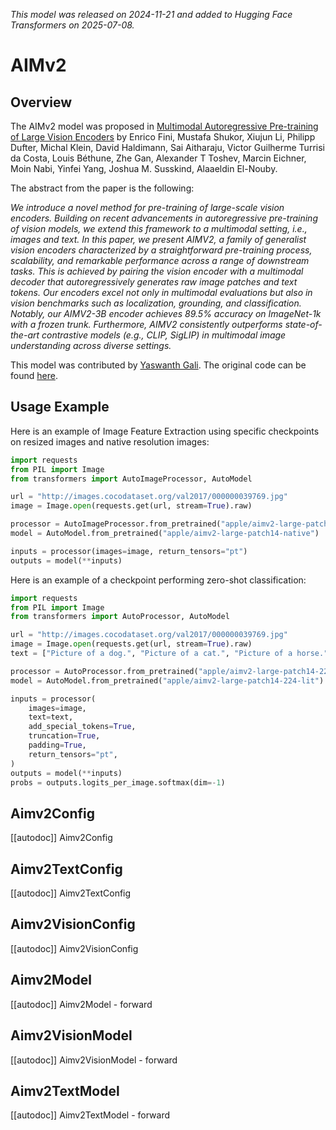 <!--Copyright 2025 The HuggingFace Team. All rights reserved.

Licensed under the Apache License, Version 2.0 (the "License"); you may not use this file except in compliance with
the License. You may obtain a copy of the License at

http://www.apache.org/licenses/LICENSE-2.0

Unless required by applicable law or agreed to in writing, software distributed under the License is distributed on
an "AS IS" BASIS, WITHOUT WARRANTIES OR CONDITIONS OF ANY KIND, either express or implied. See the License for the
specific language governing permissions and limitations under the License.

⚠️ Note that this file is in Markdown but contain specific syntax for our doc-builder (similar to MDX) that may not be
rendered properly in your Markdown viewer.

-->
*This model was released on 2024-11-21 and added to Hugging Face Transformers on 2025-07-08.*

# AIMv2

## Overview

The AIMv2 model was proposed in [Multimodal Autoregressive Pre-training of Large Vision Encoders](https://huggingface.co/papers/2411.14402) by Enrico Fini, Mustafa Shukor, Xiujun Li, Philipp Dufter, Michal Klein, David Haldimann, Sai Aitharaju, Victor Guilherme Turrisi da Costa, Louis Béthune, Zhe Gan, Alexander T Toshev, Marcin Eichner, Moin Nabi, Yinfei Yang, Joshua M. Susskind, Alaaeldin El-Nouby.

The abstract from the paper is the following:

*We introduce a novel method for pre-training of large-scale vision encoders. Building on recent advancements in autoregressive pre-training of vision models, we extend this framework to a multimodal setting, i.e., images and text. In this paper, we present AIMV2, a family of generalist vision encoders characterized by a straightforward pre-training process, scalability, and remarkable performance across a range of downstream tasks. This is achieved by pairing the vision encoder with a multimodal decoder that autoregressively generates raw image patches and text tokens. Our encoders excel not only in multimodal evaluations but also in vision benchmarks such as localization, grounding, and classification. Notably, our AIMV2-3B encoder achieves 89.5% accuracy on ImageNet-1k with a frozen trunk. Furthermore, AIMV2 consistently outperforms state-of-the-art contrastive models (e.g., CLIP, SigLIP) in multimodal image understanding across diverse settings.*


This model was contributed by [Yaswanth Gali](https://huggingface.co/yaswanthgali).
The original code can be found [here](https://github.com/apple/ml-aim).

## Usage Example

Here is an example of Image Feature Extraction using specific checkpoints on resized images and native resolution images:

```python
import requests
from PIL import Image
from transformers import AutoImageProcessor, AutoModel

url = "http://images.cocodataset.org/val2017/000000039769.jpg"
image = Image.open(requests.get(url, stream=True).raw)

processor = AutoImageProcessor.from_pretrained("apple/aimv2-large-patch14-native")
model = AutoModel.from_pretrained("apple/aimv2-large-patch14-native")

inputs = processor(images=image, return_tensors="pt")
outputs = model(**inputs)
```

Here is an example of a checkpoint performing zero-shot classification:

```python
import requests
from PIL import Image
from transformers import AutoProcessor, AutoModel

url = "http://images.cocodataset.org/val2017/000000039769.jpg"
image = Image.open(requests.get(url, stream=True).raw)
text = ["Picture of a dog.", "Picture of a cat.", "Picture of a horse."]

processor = AutoProcessor.from_pretrained("apple/aimv2-large-patch14-224-lit")
model = AutoModel.from_pretrained("apple/aimv2-large-patch14-224-lit")

inputs = processor(
    images=image,
    text=text,
    add_special_tokens=True,
    truncation=True,
    padding=True,
    return_tensors="pt",
)
outputs = model(**inputs)
probs = outputs.logits_per_image.softmax(dim=-1)
```

## Aimv2Config

[[autodoc]] Aimv2Config

## Aimv2TextConfig

[[autodoc]] Aimv2TextConfig

## Aimv2VisionConfig

[[autodoc]] Aimv2VisionConfig

## Aimv2Model

[[autodoc]] Aimv2Model
    - forward

## Aimv2VisionModel

[[autodoc]] Aimv2VisionModel
    - forward

## Aimv2TextModel

[[autodoc]] Aimv2TextModel
    - forward
